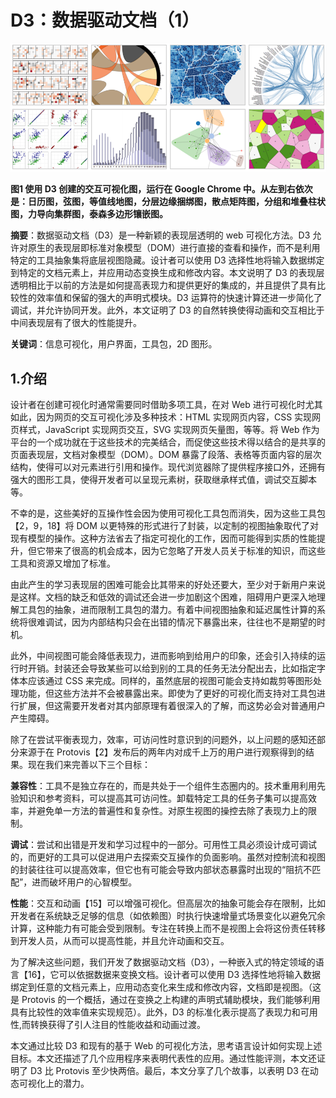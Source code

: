 # D3：数据驱动文档（1）

![](./imgs/img1.png)

**图1 使用 D3 创建的交互可视化图，运行在 Google Chrome 中。从左到右依次是：日历图，弦图，等值线地图，分层边缘捆绑图，散点矩阵图，分组和堆叠柱状图，力导向集群图，泰森多边形镶嵌图。**

**摘要**：数据驱动文档（D3）是一种新颖的表现层透明的 web 可视化方法。D3 允许对原生的表现层即标准对象模型（DOM）进行直接的查看和操作，而不是利用特定的工具抽象集将底层视图隐藏。设计者可以使用 D3 选择性地将输入数据绑定到特定的文档元素上，并应用动态变换生成和修改内容。本文说明了 D3 的表现层透明相比于以前的方法是如何提高表现力和提供更好的集成的，并且提供了具有比较性的效率值和保留的强大的声明式模块。D3 运算符的快速计算还进一步简化了调试，并允许协同开发。此外，本文证明了 D3 的自然转换使得动画和交互相比于中间表现层有了很大的性能提升。

**关键词**：信息可视化，用户界面，工具包，2D 图形。

## 1.介绍

设计者在创建可视化时通常需要同时借助多项工具，在对 Web 进行可视化时尤其如此，因为网页的交互可视化涉及多种技术：HTML 实现网页内容，CSS 实现网页样式，JavaScript 实现网页交互，SVG 实现网页矢量图，等等。将 Web 作为平台的一个成功就在于这些技术的完美结合，而促使这些技术得以结合的是共享的页面表现层，文档对象模型（DOM）。DOM 暴露了段落、表格等页面内容的层次结构，使得可以对元素进行引用和操作。现代浏览器除了提供程序接口外，还拥有强大的图形工具，使得开发者可以呈现元素树，获取继承样式值，调试交互脚本等。

不幸的是，这些美好的互操作性会因为使用可视化工具包而消失，因为这些工具包【2，9，18】将 DOM 以更特殊的形式进行了封装，以定制的视图抽象取代了对现有模型的操作。这种方法省去了指定可视化的工作，因而可能得到实质的性能提升，但它带来了很高的机会成本，因为它忽略了开发人员关于标准的知识，而这些工具和资源又增加了标准。

由此产生的学习表现层的困难可能会比其带来的好处还要大，至少对于新用户来说是这样。文档的缺乏和低效的调试还会进一步加剧这个困难，阻碍用户更深入地理解工具包的抽象，进而限制工具包的潜力。有着中间视图抽象和延迟属性计算的系统将很难调试，因为内部结构只会在出错的情况下暴露出来，往往也不是期望的时机。

此外，中间视图可能会降低表现力，进而影响到给用户的印象，还会引入持续的运行时开销。封装还会导致某些可以给到别的工具的任务无法分配出去，比如指定字体本应该通过 CSS 来完成。同样的，虽然底层的视图可能会支持如裁剪等图形处理功能，但这些方法并不会被暴露出来。即使为了更好的可视化而支持对工具包进行扩展，但这需要开发者对其内部原理有着很深入的了解，而这势必会对普通用户产生障碍。
        
除了在尝试平衡表现力，效率，可访问性时意识到的问题外，以上问题的感知还部分来源于在 Protovis【2】发布后的两年内对成千上万的用户进行观察得到的结果。现在我们来完善以下三个目标：

**兼容性**：工具不是独立存在的，而是共处于一个组件生态圈内的。技术重用利用先验知识和参考资料，可以提高其可访问性。卸载特定工具的任务子集可以提高效率，并避免单一方法的普遍性和复杂性。对原生视图的操控去除了表现力上的限制。

**调试**：尝试和出错是开发和学习过程中的一部分。可用性工具必须设计成可调试的，而更好的工具可以促进用户去探索交互操作的负面影响。虽然对控制流和视图的封装往往可以提高效率，但它也有可能会导致内部状态暴露时出现的“阻抗不匹配”，进而破坏用户的心智模型。
       
**性能**：交互和动画【15】可以增强可视化。但高层次的抽象可能会存在限制，比如开发者在系统缺乏足够的信息（如依赖图）时执行快速增量式场景变化以避免冗余计算，这种能力有可能会受到限制。专注在转换上而不是视图上会将这份责任转移到开发人员，从而可以提高性能，并且允许动画和交互。

为了解决这些问题，我们开发了数据驱动文档（D3），一种嵌入式的特定领域的语言【16】，它可以依据数据来变换文档。设计者可以使用 D3 选择性地将输入数据绑定到任意的文档元素上，应用动态变化来生成和修改内容，文档即是视图。（这是 Protovis 的一个概括，通过在变换之上构建的声明式辅助模块，我们能够利用具有比较性的效率值来实现规范）。此外，D3 的标准化表示提高了表现力和可用性,而转换获得了引人注目的性能收益和动画过渡。
         
本文通过比较 D3 和现有的基于 Web 的可视化方法，思考语言设计如何实现上述目标。本文还描述了几个应用程序来表明代表性的应用。通过性能评测，本文还证明了 D3 比 Protovis 至少快两倍。最后，本文分享了几个故事，以表明 D3 在动态可视化上的潜力。